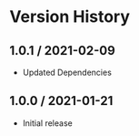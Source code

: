 # Version History

## 1.0.1 / 2021-02-09

- Updated Dependencies

## 1.0.0 / 2021-01-21

- Initial release
